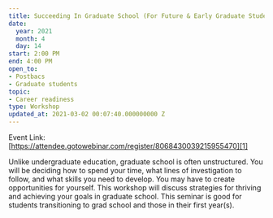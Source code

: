 ```yaml
---
title: Succeeding In Graduate School (For Future & Early Graduate Students)
date:
  year: 2021
  month: 4
  day: 14
start: 2:00 PM
end: 4:00 PM
open_to:
- Postbacs
- Graduate students
topic:
- Career readiness
type: Workshop
updated_at: 2021-03-02 00:07:40.000000000 Z
---
```

Event Link:
[https://attendee.gotowebinar.com/register/8068430039215955470][1]

Unlike undergraduate education, graduate school is often unstructured.
You will be deciding how to spend your time, what lines of investigation
to follow, and what skills you need to develop. You may have to create
opportunities for yourself. This workshop will discuss strategies for
thriving and achieving your goals in graduate school. This seminar is
good for students transitioning to grad school and those in their first
year(s).

 



[1]: https://attendee.gotowebinar.com/register/8068430039215955470
